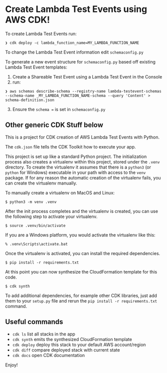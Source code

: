 
# Create Lambda Test Events using AWS CDK!

To create Lambda Test Events run:
```
❯ cdk deploy -c lambda_function_name=MY_LAMBDA_FUNCTION_NAME
```

To change the Lambda Test Event information edit `schemaconfig.py`

To generate a new event structure for `schemaconfig.py` based off existing Lambda Test Event templates:
1. Create a Shareable Test Event using a Lambda Test Event in the Console
2. run:
```
❯ aws schemas describe-schema --registry-name lambda-testevent-schemas --schema-name _MY_LAMBDA_FUNCTION_NAME-schema --query 'Content' > schema-definition.json
```
3. Ensure the `schema =` is set in `schemaconfig.py`

## Other generic CDK Stuff below

This is a project for CDK creation of AWS Lambda Test Events with Python.

The `cdk.json` file tells the CDK Toolkit how to execute your app.

This project is set up like a standard Python project.  The initialization
process also creates a virtualenv within this project, stored under the `.venv`
directory.  To create the virtualenv it assumes that there is a `python3`
(or `python` for Windows) executable in your path with access to the `venv`
package. If for any reason the automatic creation of the virtualenv fails,
you can create the virtualenv manually.

To manually create a virtualenv on MacOS and Linux:

```
$ python3 -m venv .venv
```

After the init process completes and the virtualenv is created, you can use the following
step to activate your virtualenv.

```
$ source .venv/bin/activate
```

If you are a Windows platform, you would activate the virtualenv like this:

```
% .venv\Scripts\activate.bat
```

Once the virtualenv is activated, you can install the required dependencies.

```
$ pip install -r requirements.txt
```

At this point you can now synthesize the CloudFormation template for this code.

```
$ cdk synth
```

To add additional dependencies, for example other CDK libraries, just add
them to your `setup.py` file and rerun the `pip install -r requirements.txt`
command.

## Useful commands

 * `cdk ls`          list all stacks in the app
 * `cdk synth`       emits the synthesized CloudFormation template
 * `cdk deploy`      deploy this stack to your default AWS account/region
 * `cdk diff`        compare deployed stack with current state
 * `cdk docs`        open CDK documentation

Enjoy!
